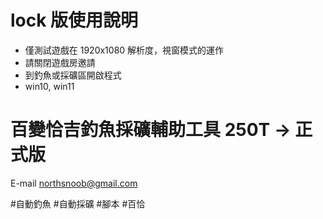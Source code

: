 # lock 版使用說明 

- 僅測試遊戲在 1920x1080 解析度，視窗模式的運作
- 請關閉遊戲房邀請
- 到釣魚或採礦區開啟程式
- win10, win11

# 百變恰吉釣魚採礦輔助工具 250T -> 正式版

E-mail northsnoob@gmail.com

#自動釣魚 #自動採礦 #腳本 #百恰
